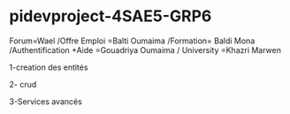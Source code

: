 # pidevproject-4SAE5-GRP6

Forum=Wael  /Offre Emploi =Balti Oumaima   /Formation= Baldi Mona  /Authentification +Aide =Gouadriya Oumaima    /   University =Khazri Marwen


1-creation des entités


2- crud 


3-Services avancés
